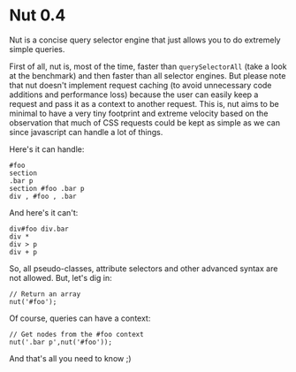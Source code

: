 Nut 0.4
=======

Nut is a concise query selector engine that just allows you to do extremely simple queries.

First of all, nut is, most of the time, faster than `querySelectorAll` (take a look at the benchmark) and then faster than all selector engines. But please note that nut doesn't implement request caching (to avoid unnecessary code additions and performance loss) because the user can easily keep a request and pass it as a context to another request. This is, nut aims to be minimal to have a very tiny footprint and extreme velocity based on the observation that much of CSS requests could be kept as simple as we can since javascript can handle a lot of things.

Here's it can handle:

    #foo
    section
    .bar p
    section #foo .bar p
    div , #foo , .bar

And here's it can't:

    div#foo div.bar
    div *
    div > p
    div + p

So, all pseudo-classes, attribute selectors and other advanced syntax are not allowed. But, let's dig in:

    // Return an array
    nut('#foo');

Of course, queries can have a context:

    // Get nodes from the #foo context
    nut('.bar p',nut('#foo'));

And that's all you need to know ;)